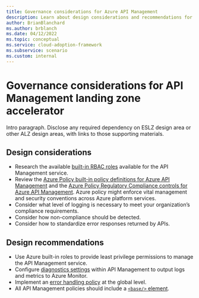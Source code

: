```yaml
---
title: Governance considerations for Azure API Management
description: Learn about design considerations and recommendations for governance in the Azure API Management landing zone accelerator
author: BrianBlanchard
ms.author: brblanch
ms.date: 04/12/2022
ms.topic: conceptual
ms.service: cloud-adoption-framework
ms.subservice: scenario
ms.custom: internal
---
```


# Governance considerations for API Management landing zone accelerator

Intro paragraph. Disclose any required dependency on ESLZ design area or other ALZ design areas, with links to those supporting materials.

## Design considerations

- Research the available [built-in RBAC roles](/azure/api-management/api-management-role-based-access-control) available for the API Management service.
- Review the [Azure Policy built-in policy definitions for Azure API Management](/azure/api-management/policy-reference) and the [Azure Policy Regulatory Compliance controls for Azure API Management](/azure/api-management/security-controls-policy). Azure policy might enforce vital management and security conventions across Azure platform services. 
- Consider what level of logging is necessary to meet your organization’s compliance requirements. 
- Consider how non-compliance should be detected.
- Consider how to standardize error responses returned by APIs.

## Design recommendations

- Use Azure built-in roles to provide least privilege permissions to manage the API Management service.
- Configure [diagnostics settings](azure/api-management/api-management-howto-use-azure-monitor) within API Management to output logs and metrics to Azure Monitor.
- Implement an [error handling policy](/azure/api-management/api-management-error-handling-policies) at the global level.
- All API Management policies should include a [`<base/>` element](azure/api-management/set-edit-policies#use-base-element-to-set-policy-evaluation-order).
